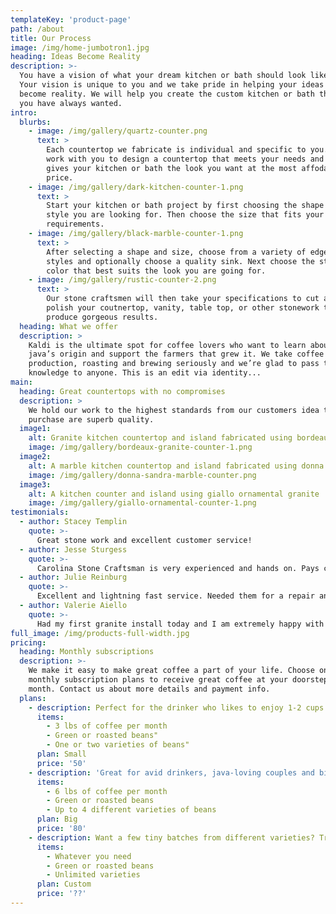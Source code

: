 ```yaml
---
templateKey: 'product-page'
path: /about
title: Our Process
image: /img/home-jumbotron1.jpg
heading: Ideas Become Reality
description: >-
  You have a vision of what your dream kitchen or bath should look like.
  Your vision is unique to you and we take pride in helping your ideas
  become reality. We will help you create the custom kitchen or bath that
  you have always wanted.
intro:
  blurbs:
    - image: /img/gallery/quartz-counter.png
      text: >
        Each countertop we fabricate is individual and specific to you. We
        work with you to design a countertop that meets your needs and
        gives your kitchen or bath the look you want at the most affodable
        price.
    - image: /img/gallery/dark-kitchen-counter-1.png
      text: >
        Start your kitchen or bath project by first choosing the shape or
        style you are looking for. Then choose the size that fits your 
        requirements.
    - image: /img/gallery/black-marble-counter-1.png
      text: >
        After selecting a shape and size, choose from a variety of edge
        styles and optionally choose a quality sink. Next choose the stone
        color that best suits the look you are going for.
    - image: /img/gallery/rustic-counter-2.png
      text: >
        Our stone craftsmen will then take your specifications to cut and 
        polish your coutnertop, vanity, table top, or other stonework to
        produce gorgeous results.
  heading: What we offer
  description: >
    Kaldi is the ultimate spot for coffee lovers who want to learn about their
    java’s origin and support the farmers that grew it. We take coffee
    production, roasting and brewing seriously and we’re glad to pass that
    knowledge to anyone. This is an edit via identity...
main:
  heading: Great countertops with no compromises
  description: >
    We hold our work to the highest standards from our customers idea to fabrication and installation. That’s why we’re meticulous and transparent about each step of the process. We personally visit each of our suppliers to make sure the stone surfaces we
    purchase are superb quality.
  image1:
    alt: Granite kitchen countertop and island fabricated using bordeaux granite
    image: /img/gallery/bordeaux-granite-counter-1.png
  image2:
    alt: A marble kitchen countertop and island fabricated using donna sanda marble
    image: /img/gallery/donna-sandra-marble-counter.png
  image3:
    alt: A kitchen counter and island using giallo ornamental granite
    image: /img/gallery/giallo-ornamental-counter-1.png
testimonials:
  - author: Stacey Templin
    quote: >-
      Great stone work and excellent customer service!
  - author: Jesse Sturgess
    quote: >-
      Carolina Stone Craftsman is very experienced and hands on. Pays close attention to details and customer service is excellent.
  - author: Julie Reinburg
    quote: >-
      Excellent and lightning fast service. Needed them for a repair and was impressed. Would love to hire for some other projects down the road.
  - author: Valerie Aiello
    quote: >-
      Had my first granite install today and I am extremely happy with the product, service and price! Highly recommend!!!
full_image: /img/products-full-width.jpg
pricing:
  heading: Monthly subscriptions
  description: >-
    We make it easy to make great coffee a part of your life. Choose one of our
    monthly subscription plans to receive great coffee at your doorstep each
    month. Contact us about more details and payment info.
  plans:
    - description: Perfect for the drinker who likes to enjoy 1-2 cups per day.
      items:
        - 3 lbs of coffee per month
        - Green or roasted beans"
        - One or two varieties of beans"
      plan: Small
      price: '50'
    - description: 'Great for avid drinkers, java-loving couples and bigger crowds'
      items:
        - 6 lbs of coffee per month
        - Green or roasted beans
        - Up to 4 different varieties of beans
      plan: Big
      price: '80'
    - description: Want a few tiny batches from different varieties? Try our custom plan
      items:
        - Whatever you need
        - Green or roasted beans
        - Unlimited varieties
      plan: Custom
      price: '??'
---
```

